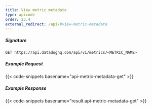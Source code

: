 ```yaml
---
title: View metric metadata
type: apicode
order: 23.4
external_redirect: /api/#view-metric-metadata
---
```


##### Signature
`GET https://api.datadoghq.com/api/v1/metrics/<METRIC_NAME>`
##### Example Request
{{< code-snippets basename="api-metric-metadata-get" >}}
##### Example Response
{{< code-snippets basename="result.api-metric-metadata-get" >}}
